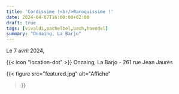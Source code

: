 ```yaml
---
title: 'Cordissime !<br/>Baroquissime !'
date: 2024-04-07T16:00:00+02:00
draft: true
tags: [vivaldi,pachelbel,bach,haendel]
summary: "Onnaing, La Barjo"
---
```


Le 7 avril 2024,

{{< icon "location-dot" >}} Onnaing, La Barjo - 261 rue Jean Jaurès

{{< figure
    src="featured.jpg"
    alt="Affiche"
>}}
